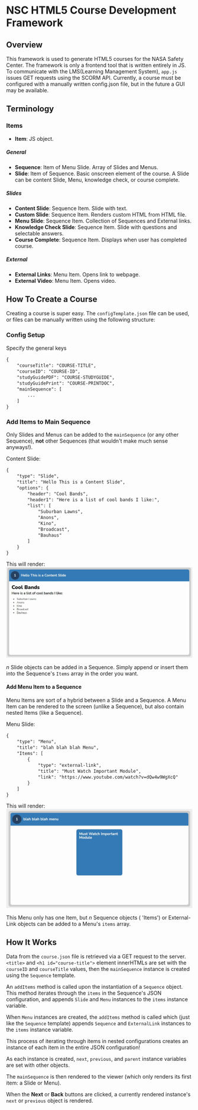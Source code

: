 # NSC HTML5 Course Development Framework
## Overview
This framework is used to generate HTML5 courses for the NASA Safety Center. The framework is only a frontend tool that is written entirely in JS. To communicate with the LMS\(Learning Management System\), `app.js` issues GET requests using the SCORM API. Currently, a course must be configured with a manually written config.json file, but in the future a GUI may be available.

## Terminology
### Items
- **Item**: JS object.
##### General
- **Sequence**: Item of Menu Slide. Array of Slides and Menus.
- **Slide**: Item of Sequence. Basic onscreen element of the course. A Slide can be content Slide, Menu, knowledge check, or course complete. 

##### Slides
- **Content Slide**: Sequence Item. Slide with text.
- **Custom Slide**: Sequence Item. Renders custom HTML from HTML file.
- **Menu Slide**: Sequence Item. Collection of Sequences and External links.
- **Knowledge Check Slide**: Sequence Item. Slide with questions and selectable answers.
- **Course Complete**: Sequence Item. Displays when user has completed course.

##### External
- **External Links**: Menu Item. Opens link to webpage.
- **External Video**: Menu Item. Opens video.


## How To Create a Course
Creating a course is super easy. The `configTemplate.json` file can be used, or files can be manually written using the following structure:

### Config Setup
Specify the general keys
```
{
    "courseTitle": "COURSE-TITLE",
    "courseID": "COURSE-ID",
    "studyGuidePDF": "COURSE-STUDYGUIDE",
    "studyGuidePrint": "COURSE-PRINTDOC",
    "mainSequence": [
        ...
    ]
}
```
### Add Items to Main Sequence
Only Slides and Menus can be added to the `mainSequence` \(or any other Sequence\), **not** other Sequences \(that wouldn't make much sense anyways!\). 

Content Slide:
```
{
    "type": "Slide",
    "title": "Hello This is a Content Slide",
    "options": {
        "header": "Cool Bands",
        "header1": "Here is a list of cool bands I like:",
        "list": [
            "Suburban Lawns",
            "Anons",
            "Kino",
            "Broadcast",
            "Bauhaus"
        ] 
    }
}
```

This will render: 
![Content Slide Example](./media/contentExample.jpg?raw=true "Content Example")

_n_ Slide objects can be added in a Sequence. Simply append or insert them into the Sequence's `Items` array in the order you want.

#### Add Menu Item to a Sequence
Menu Items are sort of a hybrid between a Slide and a Sequence. A Menu Item can be rendered to the screen \(unlike a Sequence\), but also contain nested Items \(like a Sequence\). 

Menu Slide:
```
{
    "type": "Menu",
    "title": "blah blah blah Menu",
    "Items": [
        {
            "type": "external-link",
            "title": "Must Watch Important Module",
            "link": "https://www.youtube.com/watch?v=dQw4w9WgXcQ"
        }
    ]
}
```

This will render: 
![Menu Slide Example](./media/menuExample.jpg?raw=true "Content Example")

This Menu only has one Item, but _n_ Sequence objects \( 'Items'\) or External-Link objects can be added to a Menu's `items` array.

## How It Works
Data from the `course.json` file is retrieved via a GET request to the server. `<title>` and `<h1 id="course-title">` element innerHTMLs are set with the `courseID` and `courseTitle` values, then the `mainSequence` instance is created using the `Sequence` template. 

An `addItems` method is called upon the instantiation of a `Sequence` object. This method iterates through the `items` in the Sequence's JSON configuration, and appends `Slide` and `Menu` instances to the `items` instance variable. 

When `Menu` instances are created, the `addItems` method is called which \(just like the `Sequence` template\) appends `Sequence` and `ExternalLink` instances to the `items` instance variable.

This process of iterating through items in nested configurations creates an instance of each item in the entire JSON configuration! 

As each instance is created, `next`, `previous`, and `parent` instance variables are set with other objects.

The `mainSequence` is then rendered to the viewer \(which only renders its first item: a Slide or Menu\).

When the **Next** or **Back** buttons are clicked, a currently rendered instance's `next` or `previous` object is rendered. 